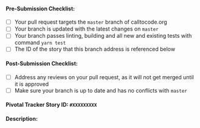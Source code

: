 <!-- IMPORTANT: review the links at the bottom for contributing and pull request guidelines -->

#### Pre-Submission Checklist:
<!-- After creating the pull request, tick the boxes below that are completed -->
<!-- Make sure you've completed all of the following before submitting your pull request: -->

- [ ] Your pull request targets the `master` branch of calltocode.org
- [ ] Your branch is updated with the latest changes on `master`
- [ ] Your branch passes linting, building and all new and existing tests with command `yarn test`
- [ ] The ID of the story that this branch address is referenced below

#### Post-Submission Checklist:
<!-- After creating the pull request, tick the boxes below that are completed -->
<!-- Make sure you keep up with your pull request after submission, until it is merged: -->

- [ ] Address any reviews on your pull request, as it will not get merged until it is approved
- [ ] Make sure your branch is up to date and has no conflicts with `master`

#### Pivotal Tracker Story ID: `#XXXXXXXXX`
<!-- Replace the `XXXXXXXXX` in the line above with the story's ID -->

#### Description:
<!-- Put a description of your changes here -->

<!-- LINKS:
Contributing guidelines: https://github.com/CodeForSocialGood/calltocode.org/blob/master/docs/CONTRIBUTING.md

Pull requests: https://github.com/CodeForSocialGood/calltocode.org/blob/master/docs/CONTRIBUTING.md#pr
-->
